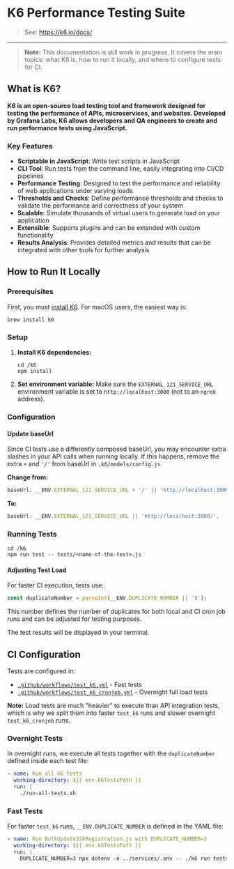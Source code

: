 # K6 Performance Testing Suite

> See: <https://k6.io/docs/>

---

> **Note:** This documentation is still work in progress. It covers the main topics: what K6 is, how to run it locally, and where to configure tests for CI.

## What is K6?

**K6 is an open-source load testing tool and framework designed for testing the performance of APIs, microservices, and websites. Developed by Grafana Labs, K6 allows developers and QA engineers to create and run performance tests using JavaScript.**

### Key Features

- **Scriptable in JavaScript**: Write test scripts in JavaScript
- **CLI Tool**: Run tests from the command line, easily integrating into CI/CD pipelines
- **Performance Testing**: Designed to test the performance and reliability of web applications under varying loads
- **Thresholds and Checks**: Define performance thresholds and checks to validate the performance and correctness of your system
- **Scalable**: Simulate thousands of virtual users to generate load on your application
- **Extensible**: Supports plugins and can be extended with custom functionality
- **Results Analysis**: Provides detailed metrics and results that can be integrated with other tools for further analysis

## How to Run It Locally

### Prerequisites

First, you must [install K6](https://k6.io/docs/get-started/installation/). For macOS users, the easiest way is:

```shell
brew install k6
```

### Setup

1. **Install K6 dependencies:**
   ```shell
   cd /k6
   npm install
   ```

2. **Set environment variable:**
   Make sure the `EXTERNAL_121_SERVICE_URL` environment variable is set to `http://localhost:3000` (not to an `ngrok` address).

### Configuration

#### Update baseUrl

Since CI tests use a differently composed baseUrl, you may encounter extra slashes in your API calls when running locally. If this happens, remove the extra `+` and `'/'` from baseUrl in `.k6/models/config.js`.

**Change from:**
```javascript
baseUrl: __ENV.EXTERNAL_121_SERVICE_URL + '/' || 'http://localhost:3000/',
```

**To:**
```javascript
baseUrl: __ENV.EXTERNAL_121_SERVICE_URL || 'http://localhost:3000/',
```

### Running Tests

```shell
cd /k6
npm run test -- tests/<name-of-the-test>.js
```

#### Adjusting Test Load

For faster CI execution, tests use:
```javascript
const duplicateNumber = parseInt(__ENV.DUPLICATE_NUMBER || '5');
```

This number defines the number of duplicates for both local and CI cron job runs and can be adjusted for testing purposes.

The test results will be displayed in your terminal.

## CI Configuration

Tests are configured in:
- [`.github/workflows/test_k6.yml`](../.github/workflows/test_k6.yml) - Fast tests
- [`.github/workflows/test_k6_cronjob.yml`](../.github/workflows/test_k6_cronjob.yml) - Overnight full load tests

**Note:** Load tests are much "heavier" to execute than API integration tests, which is why we split them into faster `test_k6` runs and slower overnight `test_k6_cronjob` runs.

### Overnight Tests

In overnight runs, we execute all tests together with the `duplicateNumber` defined inside each test file:

```yaml
- name: Run all k6 tests
  working-directory: ${{ env.k6TestsPath }}
  run: |
    ./run-all-tests.sh
```

### Fast Tests

For faster `test_k6` runs, `__ENV.DUPLICATE_NUMBER` is defined in the YAML file:

```yaml
- name: Run BulkUpdate32kRegistration.js with DUPLICATE_NUMBER=3
  working-directory: ${{ env.k6TestsPath }}
  run: |
    DUPLICATE_NUMBER=3 npx dotenv -e ../services/.env -- ./k6 run tests/BulkUpdate32kRegistration.js
```
